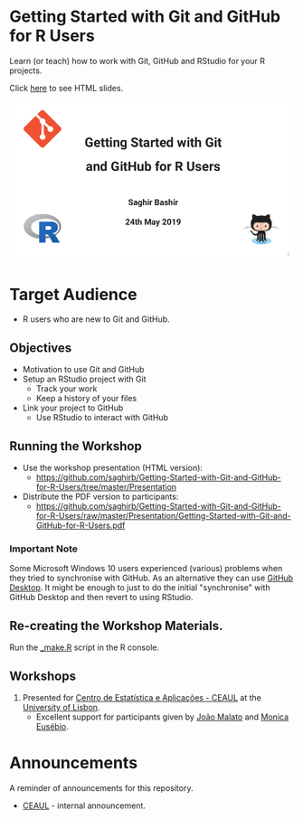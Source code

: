 # Getting Started with Git and GitHub for R Users

Learn (or teach) how to work with Git, GitHub and RStudio for your R projects.

Click [here](https://saghirb.github.io/shared/Getting-Started-with-Git-and-GitHub-for-R-Users.html) 
to see HTML slides.

![Title Slide](Presentation/images/Git-GitHub-R-Title-Slide.png)

# Target Audience

+ R users who are new to Git and GitHub.

## Objectives

+ Motivation to use Git and GitHub
+ Setup an RStudio project with Git
    + Track your work
    + Keep a history of your files
+ Link your project to GitHub
    + Use RStudio to interact with GitHub

## Running the Workshop 

- Use the workshop presentation (HTML version):
    + https://github.com/saghirb/Getting-Started-with-Git-and-GitHub-for-R-Users/tree/master/Presentation
- Distribute the PDF version to participants:
    + https://github.com/saghirb/Getting-Started-with-Git-and-GitHub-for-R-Users/raw/master/Presentation/Getting-Started-with-Git-and-GitHub-for-R-Users.pdf

### Important Note

Some Microsoft Windows 10 users experienced (various) problems when they tried to synchronise
with GitHub. As an alternative they can use [GitHub Desktop](https://desktop.github.com/).
It might be enough to just to do the initial "synchronise" with GitHub Desktop and
then revert to using RStudio.

## Re-creating the Workshop Materials.

Run the [_make.R](https://github.com/saghirb/Getting-Started-with-Git-and-GitHub-for-R-Users/blob/master/_make.R) 
script in the R console.

## Workshops

1. Presented for [Centro de Estatística e Aplicações - CEAUL](http://ceaul.org/) at 
the [University of Lisbon](https://ciencias.ulisboa.pt/en). 
    + Excellent support for participants given by [João Malato](https://github.com/jtmalato) 
    and [Monica Eusébio](https://github.com/meusebio).


# Announcements

A reminder of announcements for this repository.

- [CEAUL](http://ceaul.org/) - internal announcement.

